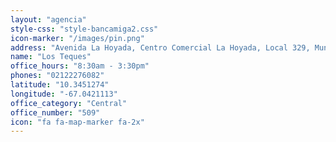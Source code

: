 ```yaml
---
layout: "agencia"
style-css: "style-bancamiga2.css"
icon-marker: "/images/pin.png"
address: "Avenida La Hoyada, Centro Comercial La Hoyada, Local 329, Municipio Guaicaipuro, Los Teques 1201, Edo. Miranda."
name: "Los Teques"
office_hours: "8:30am - 3:30pm"
phones: "02122276082"
latitude: "10.3451274"
longitude: "-67.0421113"
office_category: "Central"
office_number: "509"
icon: "fa fa-map-marker fa-2x"
---
```

